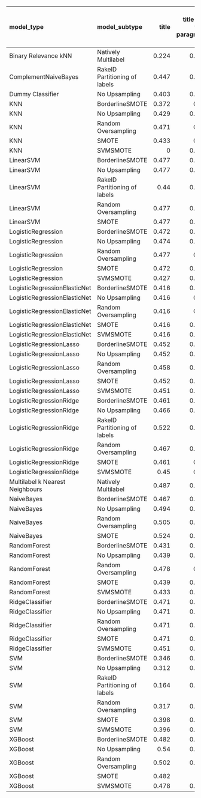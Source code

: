 | model_type                      | model_subtype                 |   title |   title and first paragraph |   title and 5 sentences |   title and 10 sentences |   title and first sentence each paragraph | raw text   |
|:--------------------------------|:------------------------------|--------:|----------------------------:|------------------------:|-------------------------:|------------------------------------------:|:-----------|
| Binary Relevance kNN            | Natively Multilabel           |   0.224 |                       0.271 |                   0.213 |                    0.178 |                                     0.232 | 0.103      |
| ComplementNaiveBayes            | RakelD Partitioning of labels |   0.447 |                       0.508 |                   0.508 |                    0.56  |                                     0.432 | 0.534      |
| Dummy Classifier                | No Upsampling                 |   0.403 |                       0.449 |                   0.444 |                    0.442 |                                     0.462 | 0.408      |
| KNN                             | BorderlineSMOTE               |   0.372 |                       0.44  |                   0.467 |                    0.492 |                                     0.373 | 0.259      |
| KNN                             | No Upsampling                 |   0.429 |                       0.454 |                   0.402 |                    0.376 |                                     0.276 | 0.108      |
| KNN                             | Random Oversampling           |   0.471 |                       0.43  |                   0.474 |                    0.566 |                                     0.358 | 0.128      |
| KNN                             | SMOTE                         |   0.433 |                       0.42  |                   0.401 |                    0.507 |                                     0.439 | 0.420      |
| KNN                             | SVMSMOTE                      |   0     |                       0.452 |                   0.485 |                    0     |                                     0     | 0          |
| LinearSVM                       | BorderlineSMOTE               |   0.477 |                       0.451 |                   0.506 |                    0.458 |                                     0.464 | 0.525      |
| LinearSVM                       | No Upsampling                 |   0.477 |                       0.451 |                   0.506 |                    0.458 |                                     0.464 | 0.525      |
| LinearSVM                       | RakelD Partitioning of labels |   0.44  |                       0.518 |                   0.492 |                    0.532 |                                     0.48  | 0.486      |
| LinearSVM                       | Random Oversampling           |   0.477 |                       0.451 |                   0.506 |                    0.458 |                                     0.464 | 0.525      |
| LinearSVM                       | SMOTE                         |   0.477 |                       0.451 |                   0.506 |                    0.458 |                                     0.464 | 0.525      |
| LogisticRegression              | BorderlineSMOTE               |   0.472 |                       0.453 |                   0.53  |                    0.477 |                                     0.451 | 0.526      |
| LogisticRegression              | No Upsampling                 |   0.474 |                       0.446 |                   0.499 |                    0.479 |                                     0.467 | 0.555      |
| LogisticRegression              | Random Oversampling           |   0.477 |                       0.45  |                   0.491 |                    0.518 |                                     0.434 | 0.521      |
| LogisticRegression              | SMOTE                         |   0.472 |                       0.454 |                   0.503 |                    0.442 |                                     0.465 | 0.519      |
| LogisticRegression              | SVMSMOTE                      |   0.427 |                       0.466 |                   0.53  |                    0.428 |                                     0.485 | 0.503      |
| LogisticRegressionElasticNet    | BorderlineSMOTE               |   0.416 |                       0.507 |                   0.522 |                    0.453 |                                     0.467 | 0.542      |
| LogisticRegressionElasticNet    | No Upsampling                 |   0.416 |                       0.44  |                   0.532 |                    0.47  |                                     0.44  | 0.496      |
| LogisticRegressionElasticNet    | Random Oversampling           |   0.416 |                       0.45  |                   0.523 |                    0.46  |                                     0.448 | 0.507      |
| LogisticRegressionElasticNet    | SMOTE                         |   0.416 |                       0.506 |                   0.531 |                    0.461 |                                     0.447 | 0.524      |
| LogisticRegressionElasticNet    | SVMSMOTE                      |   0.416 |                       0.547 |                   0.489 |                    0.446 |                                     0.453 | 0.474      |
| LogisticRegressionLasso         | BorderlineSMOTE               |   0.452 |                       0.541 |                   0.54  |                    0.469 |                                     0.486 | 0.595      |
| LogisticRegressionLasso         | No Upsampling                 |   0.452 |                       0.501 |                   0.52  |                    0.461 |                                     0.483 | 0.551      |
| LogisticRegressionLasso         | Random Oversampling           |   0.458 |                       0.553 |                   0.527 |                    0.493 |                                     0.524 | 0.558      |
| LogisticRegressionLasso         | SMOTE                         |   0.452 |                       0.528 |                   0.525 |                    0.461 |                                     0.495 | 0.587      |
| LogisticRegressionLasso         | SVMSMOTE                      |   0.451 |                       0.585 |                   0.524 |                    0.446 |                                     0.523 | 0.548      |
| LogisticRegressionRidge         | BorderlineSMOTE               |   0.461 |                       0.525 |                   0.501 |                    0.489 |                                     0.463 | 0.484      |
| LogisticRegressionRidge         | No Upsampling                 |   0.466 |                       0.513 |                   0.486 |                    0.474 |                                     0.458 | 0.455      |
| LogisticRegressionRidge         | RakelD Partitioning of labels |   0.522 |                       0.508 |                   0.473 |                    0.551 |                                     0.425 | 0.502      |
| LogisticRegressionRidge         | Random Oversampling           |   0.467 |                       0.528 |                   0.481 |                    0.494 |                                     0.519 | 0.484      |
| LogisticRegressionRidge         | SMOTE                         |   0.461 |                       0.52  |                   0.489 |                    0.469 |                                     0.473 | 0.484      |
| LogisticRegressionRidge         | SVMSMOTE                      |   0.45  |                       0.51  |                   0.512 |                    0.475 |                                     0.488 | 0.484      |
| Multilabel k Nearest Neighbours | Natively Multilabel           |   0.487 |                       0.494 |                   0.466 |                    0.527 |                                     0.418 | 0.378      |
| NaiveBayes                      | BorderlineSMOTE               |   0.467 |                       0.523 |                   0.557 |                    0.564 |                                     0.502 | 0.525      |
| NaiveBayes                      | No Upsampling                 |   0.494 |                       0.559 |                   0.529 |                    0.527 |                                     0.505 | 0.445      |
| NaiveBayes                      | Random Oversampling           |   0.505 |                       0.539 |                   0.528 |                    0.572 |                                     0.492 | 0.521      |
| NaiveBayes                      | SMOTE                         |   0.524 |                       0.528 |                   0.544 |                    0.56  |                                     0.498 | 0.531      |
| RandomForest                    | BorderlineSMOTE               |   0.431 |                       0.576 |                   0.455 |                    0.445 |                                     0.449 | 0.472      |
| RandomForest                    | No Upsampling                 |   0.439 |                       0.545 |                   0.456 |                    0.426 |                                     0.453 | 0.500      |
| RandomForest                    | Random Oversampling           |   0.478 |                       0.59  |                   0.503 |                    0.443 |                                     0.55  | 0.561      |
| RandomForest                    | SMOTE                         |   0.439 |                       0.594 |                   0.424 |                    0.435 |                                     0.485 | 0.496      |
| RandomForest                    | SVMSMOTE                      |   0.433 |                       0.566 |                   0.466 |                    0.476 |                                     0.456 | 0.480      |
| RidgeClassifier                 | BorderlineSMOTE               |   0.471 |                       0.531 |                   0.492 |                    0.486 |                                     0.48  | 0.492      |
| RidgeClassifier                 | No Upsampling                 |   0.471 |                       0.531 |                   0.492 |                    0.486 |                                     0.48  | 0.492      |
| RidgeClassifier                 | Random Oversampling           |   0.471 |                       0.531 |                   0.492 |                    0.486 |                                     0.48  | 0.492      |
| RidgeClassifier                 | SMOTE                         |   0.471 |                       0.531 |                   0.492 |                    0.486 |                                     0.48  | 0.492      |
| RidgeClassifier                 | SVMSMOTE                      |   0.451 |                       0.556 |                   0.489 |                    0.481 |                                     0.498 | 0.493      |
| SVM                             | BorderlineSMOTE               |   0.346 |                       0.207 |                   0.153 |                    0.207 |                                     0.367 | 0.262      |
| SVM                             | No Upsampling                 |   0.312 |                       0.207 |                   0.274 |                    0.328 |                                     0.31  | 0.351      |
| SVM                             | RakelD Partitioning of labels |   0.164 |                       0.096 |                   0.205 |                    0.049 |                                     0.162 | 0.218      |
| SVM                             | Random Oversampling           |   0.317 |                       0.202 |                   0.288 |                    0.441 |                                     0.39  | 0.351      |
| SVM                             | SMOTE                         |   0.398 |                       0.205 |                   0.154 |                    0.207 |                                     0.365 | 0.293      |
| SVM                             | SVMSMOTE                      |   0.396 |                       0.207 |                   0.156 |                    0.154 |                                     0.425 | 0.306      |
| XGBoost                         | BorderlineSMOTE               |   0.482 |                       0.499 |                   0.512 |                    0.518 |                                     0.537 | 0.620      |
| XGBoost                         | No Upsampling                 |   0.54  |                       0.529 |                   0.523 |                    0.514 |                                     0.608 | 0.571      |
| XGBoost                         | Random Oversampling           |   0.502 |                       0.502 |                   0.553 |                    0.516 |                                     0.577 | 0.612      |
| XGBoost                         | SMOTE                         |   0.482 |                       0.5   |                   0.504 |                    0.517 |                                     0.546 | **0.626**  |
| XGBoost                         | SVMSMOTE                      |   0.478 |                       0.523 |                   0.504 |                    0.526 |                                     0.559 | 0.566      |